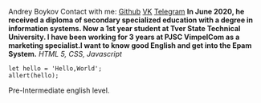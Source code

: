 Andrey Boykov
Contact with me:
[Github](https://github.com/Dronchiklolka/rsschool-cv) [VK](https://vk.com/dronchikl) [Telegram](http://t-do.ru/YouOwnDron)
**In June 2020, he received a diploma of secondary specialized education with a degree in information systems. Now a 1st year student at Tver State Technical University. I have been working for 3 years at PJSC VimpelCom as a marketing specialist.I want to know good English and get into the Epam System.**
*HTML 5, CSS, Javascript*
```
let hello = 'Hello,World';
allert(hello); 
```
Pre-Intermediate english level.
